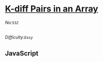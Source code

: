 # [K-diff Pairs in an Array](https://leetcode.com/problems/k-diff-pairs-in-an-array/#/description)
###### No:`532`
###### Difficulty:`Easy`
## JavaScript


```js
```
